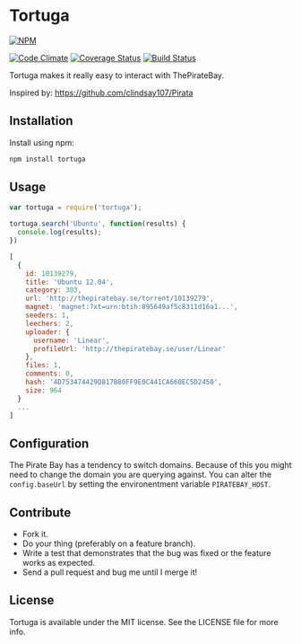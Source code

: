 # Tortuga

[![NPM](https://nodei.co/npm/tortuga.png)](https://nodei.co/npm/tortuga/)

[![Code Climate](https://codeclimate.com/github/espenhogbakk/tortuga.png)](https://codeclimate.com/github/espenhogbakk/tortuga)
[![Coverage Status](https://coveralls.io/repos/espenhogbakk/tortuga/badge.png)](https://coveralls.io/r/espenhogbakk/tortuga)
[![Build Status](https://travis-ci.org/espenhogbakk/tortuga.svg?branch=master)](https://travis-ci.org/espenhogbakk/tortuga)

Tortuga makes it really easy to interact with ThePirateBay.

Inspired by: https://github.com/clindsay107/Pirata

## Installation

Install using npm:
```sh
npm install tortuga
```

## Usage

```javascript
var tortuga = require('tortuga');

tortuga.search('Ubuntu', function(results) {
  console.log(results);
})

[
  {
    id: 10139279,
    title: 'Ubuntu 12.04',
    category: 303,
    url: 'http://thepiratebay.se/torrent/10139279',
    magnet: 'magnet:?xt=urn:btih:895649af5c8311d16a1...',
    seeders: 1,
    leechers: 2,
    uploader: {
      username: 'Linear',
      profileUrl: 'http://thepiratebay.se/user/Linear'
    },
    files: 1,
    comments: 0,
    hash: '4D753474429D817B80FF9E0C441CA660EC5D2450',
    size: 964
  }
  ...
]
```

## Configuration
The Pirate Bay has a tendency to switch domains. Because of this you might
need to change the domain you are querying against. You can alter the
`config.baseUrl` by setting the environentment variable `PIRATEBAY_HOST`.

## Contribute

* Fork it.
* Do your thing (preferably on a feature branch).
* Write a test that demonstrates that the bug was fixed or the feature works as expected.
* Send a pull request and bug me until I merge it!

## License

Tortuga is available under the MIT license. See the LICENSE file for more info.
